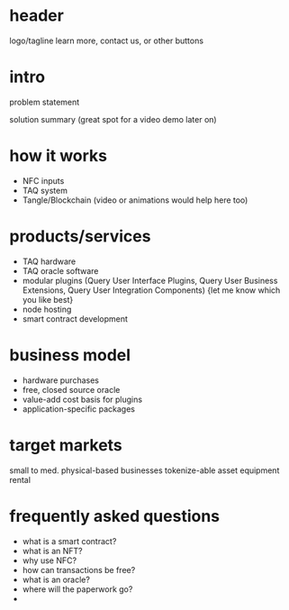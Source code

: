# header
logo/tagline
learn more, contact us, or other buttons

# intro
problem statement

solution summary
(great spot for a video demo later on)

# how it works
- NFC inputs
- TAQ system
- Tangle/Blockchain
(video or animations would help here too)

# products/services
- TAQ hardware
- TAQ oracle software
- modular plugins (Query User Interface Plugins, Query User Business Extensions, Query User Integration Components) {let me know which you like best}
- node hosting
- smart contract development


# business model
- hardware purchases
- free, closed source oracle 
- value-add cost basis for plugins
- application-specific packages

# target markets
small to med. physical-based businesses
tokenize-able asset
equipment rental
 

# frequently asked questions
- what is a smart contract?
- what is an NFT?
- why use NFC?
- how can transactions be free?
- what is an oracle?
- where will the paperwork go?
- 